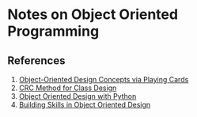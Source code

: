 # Notes on Object Oriented Programming

## References

1. [Object-Oriented Design Concepts via Playing Cards](https://www.cs.duke.edu/csed/ap/cards/cardstuff.pdf)
1. [CRC Method for Class Design](http://agilemodeling.com/artifacts/crcModel.htm)
1. [Object Oriented Design with Python](https://www.cs.oberlin.edu/~bob/spring2015cs150/Python%20Notes/Section8.5.pdf)
1. [Building Skills in Object Oriented Design](http://buildingskills.itmaybeahack.com/book/oodesign-python-2.2/html/index.html#)